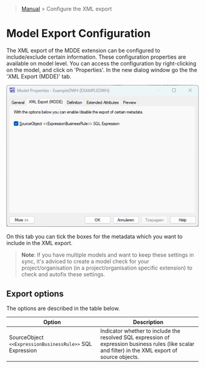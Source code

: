 > [Manual](./README.md) > Configure the XML export

# Model Export Configuration

The XML export of the MDDE extension can be configured to include/exclude certain information. These configuration properties are available on model level. You can access the configuration by right-clicking on the model, and click on 'Properties'. In the new dialog window go the the 'XML Export (MDDE)' tab.

![Model export configuration](img/model_export_config.png)

On this tab you can tick the boxes for the metadata which you want to include in the XML export.

> **Note**:
> If you have multiple models and want to keep these settings in sync, it's adviced to create a model check for your project/organisation (in a project/organisation specific extension) to check and autofix these settings.



## Export options
The options are described in the table below.

| Option                                                 | Description |
|---                                                     |---          |
| SourceObject `<<ExpressionBusinessRule>>` SQL Expression | Indicator whether to include the resolved SQL expression of expression business rules (like scalar and filter) in the XML export of source objects. |
